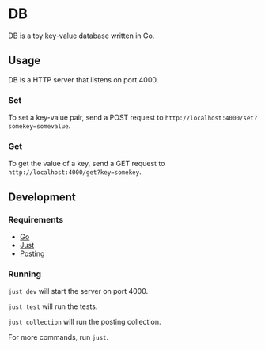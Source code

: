# DB

DB is a toy key-value database written in Go.

## Usage

DB is a HTTP server that listens on port 4000.

### Set

To set a key-value pair, send a POST request to `http://localhost:4000/set?somekey=somevalue`.

### Get

To get the value of a key, send a GET request to `http://localhost:4000/get?key=somekey`.

## Development

### Requirements

* [Go](https://go.dev/dl/)
* [Just](https://github.com/casey/just#Installation)
* [Posting](https://github.com/darrenburns/posting#Installation)

### Running

`just dev` will start the server on port 4000.

`just test` will run the tests.

`just collection` will run the posting collection.

For more commands, run `just`.
